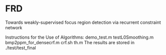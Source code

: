 # FRD
Towards weakly-supervised focus region detection via recurrent constraint network


Instructions for the Use of Algorithms:
demo_test.m
testL0Smoothing.m
bmp2ppm_for_densecrf.m
crf.sh
th.m
The results are stored in ./test/test_final
